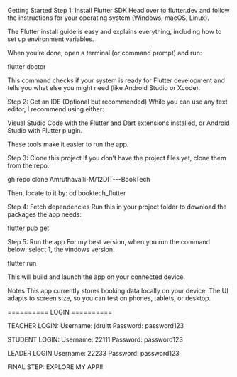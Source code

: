 Getting Started 
Step 1: Install Flutter SDK
Head over to flutter.dev and follow the instructions for your operating system (Windows, macOS, Linux).

The Flutter install guide is easy and explains everything, including how to set up environment variables.

When you’re done, open a terminal (or command prompt) and run:

flutter doctor

This command checks if your system is ready for Flutter development and tells you what else you might need (like Android Studio or Xcode).

Step 2: Get an IDE (Optional but recommended)
While you can use any text editor, I recommend using either:

Visual Studio Code with the Flutter and Dart extensions installed, or
Android Studio with Flutter plugin.

These tools make it easier to run the app. 

Step 3: Clone this project
If you don’t have the project files yet, clone them from the repo:

gh repo clone Amruthavalli-M/12DIT---BookTech


Then, locate to it by: 
cd booktech_flutter


Step 4: Fetch dependencies
Run this in your project folder to download the packages the app needs:

flutter pub get


Step 5: Run the app
For my best version, when you run the command below: select 1, the vindows version. 


flutter run

This will build and launch the app on your connected device.

Notes
This app currently stores booking data locally on your device.
The UI adapts to screen size, so you can test on phones, tablets, or desktop.

========== LOGIN ==========

TEACHER LOGIN: 
Username: jdruitt 
Password: password123

STUDENT LOGIN: 
Username: 22111
Password: password123

LEADER LOGIN
Username: 22233
Password: password123

FINAL STEP: 
EXPLORE MY APP!!
